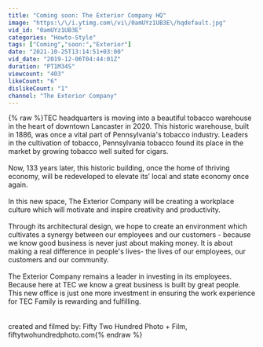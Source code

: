 ```yaml
---
title: "Coming soon: The Exterior Company HQ"
image: "https:\/\/i.ytimg.com\/vi\/0amUYz1UB3E\/hqdefault.jpg"
vid_id: "0amUYz1UB3E"
categories: "Howto-Style"
tags: ["Coming","soon:","Exterior"]
date: "2021-10-25T13:14:51+03:00"
vid_date: "2019-12-06T04:44:01Z"
duration: "PT1M34S"
viewcount: "403"
likeCount: "6"
dislikeCount: "1"
channel: "The Exterior Company"
---
```

{% raw %}TEC headquarters is moving into a beautiful tobacco warehouse in the heart of downtown Lancaster in 2020. This historic warehouse, built in 1886, was once a vital part of Pennsylvania's tobacco industry.  Leaders in the cultivation of tobacco, Pennsylvania tobacco found its place in the market by growing tobacco well suited for cigars.<br /><br />Now, 133 years later, this historic building, once the home of thriving economy, will be redeveloped to elevate its’ local and state economy once again.  <br /><br />In this new space, The Exterior Company will be creating a workplace culture which will motivate and inspire creativity and productivity.<br /><br />Through its architectural design, we hope to create an environment which cultivates a synergy between our employees and our customers - because we know good business is never just about making money.  It is about making a real difference in people's lives- the lives of our employees, our customers and our community.  <br /><br />The Exterior Company remains a leader in investing in its employees.  Because here at TEC we know a great business is built by great people.  This new office is just one more investment in ensuring the work experience for TEC Family is rewarding and fulfilling. <br /><br /><br />created and filmed by: Fifty Two Hundred Photo + Film, fiftytwohundredphoto.com{% endraw %}
